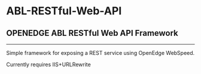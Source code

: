 # ABL-RESTful-Web-API
## OPENEDGE ABL RESTful Web API Framework
---

Simple framework for exposing a REST service using OpenEdge WebSpeed.

Currently requires IIS+URLRewrite
